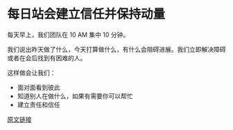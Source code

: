 # 每日站会建立信任并保持动量

每天早上，我们团队在 10 AM 集中 10 分钟。

我们说出昨天做了什么，今天打算做什么，有什么会阻碍进展。我们立即解决障碍或者在会后找到有困难的人。

这样做会让我们：

- 面对面看到彼此
- 知道别人在做什么，如果有需要你可以帮忙
- 建立责任和信任

[原文链接](https://thoughtbot.com/playbook/planning/daily-standups-build-trust)
